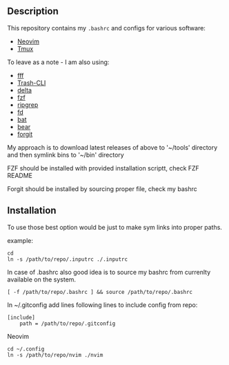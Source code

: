 ## Description
This repository contains my `.bashrc` and configs for various software:
- [Neovim](https://github.com/neovim/neovim)
- [Tmux](https://github.com/tmux/tmux)

To leave as a note - I am also using:
- [fff](https://github.com/dylanaraps/fff)
- [Trash-CLI](https://github.com/andreafrancia/trash-cli)
- [delta](https://github.com/dandavison/delta)
- [fzf](https://github.com/junegunn/fzf)
- [ripgrep](https://github.com/BurntSushi/ripgrep)
- [fd](https://github.com/sharkdp/fd)
- [bat](https://github.com/sharkdp/bat)
- [bear](https://github.com/rizsotto/Bear)
- [forgit](https://github.com/wfxr/forgit)

My approach is to download latest releases of above to '~/tools' directory and then symlink bins to '~/bin' directory

FZF should be installed with provided installation scriptt, check FZF README

Forgit should be installed by sourcing proper file, check my bashrc

## Installation
To use those best option would be just to make sym links into proper paths.

example:
```
cd
ln -s /path/to/repo/.inputrc ./.inputrc
```

In case of .bashrc also good idea is to source my bashrc from currenlty available on the system.
```
[ -f /path/to/repo/.bashrc ] && source /path/to/repo/.bashrc
```

In ~/.gitconfig add lines following lines to include config from repo:
```
[include]
    path = /path/to/repo/.gitconfig
```

Neovim
```
cd ~/.config
ln -s /path/to/repo/nvim ./nvim
```
